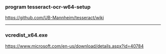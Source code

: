### program tesseract-ocr-w64-setup

https://github.com/UB-Mannheim/tesseract/wiki


---

### vcredist_x64.exe

https://www.microsoft.com/en-us/download/details.aspx?id=40784
